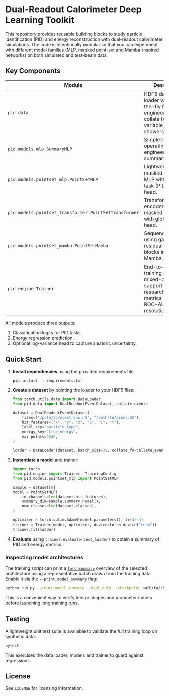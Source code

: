 # Dual-Readout Calorimeter Deep Learning Toolkit

This repository provides reusable building blocks to study particle
identification (PID) and energy reconstruction with dual-readout
calorimeter simulations.  The code is intentionally modular so that you
can experiment with different model families (MLP, masked point-set and
Mamba-inspired networks) on both simulated and test-beam data.

## Key Components

| Module | Description |
| --- | --- |
| `pid.data` | HDF5 dataset loader with on-the-fly feature engineering and collate function for variable-length showers. |
| `pid.models.mlp.SummaryMLP` | Simple baseline operating on engineered S/C summary statistics. |
| `pid.models.pointset_mlp.PointSetMLP` | Lightweight masked point-set MLP with multi-task (PID + energy) head. |
| `pid.models.pointset_transformer.PointSetTransformer` | Transformer encoder for masked point sets with global pooling head. |
| `pid.models.pointset_mamba.PointSetMamba` | Sequence model using gated residual mixing blocks inspired by Mamba. |
| `pid.engine.Trainer` | End-to-end training loop with mixed-precision support and research-grade metrics (accuracy, ROC-AUC, energy resolution/linearity). |

All models produce three outputs:

1. Classification logits for PID tasks.
2. Energy regression prediction.
3. Optional log-variance head to capture aleatoric uncertainty.

## Quick Start

1. **Install dependencies** using the provided requirements file:

   ```bash
   pip install -r requirements.txt
   ```
2. **Create a dataset** by pointing the loader to your HDF5 files:

   ```python
   from torch.utils.data import DataLoader
   from pid.data import DualReadoutEventDataset, collate_events

   dataset = DualReadoutEventDataset(
       files=["/path/to/electrons.h5", "/path/to/pions.h5"],
       hit_features=("x", "y", "z", "S", "C", "t"),
       label_key="particle_type",
       energy_key="true_energy",
       max_points=2048,
   )

   loader = DataLoader(dataset, batch_size=32, collate_fn=collate_events, shuffle=True)
   ```

3. **Instantiate a model** and trainer:

   ```python
   import torch
   from pid.engine import Trainer, TrainingConfig
   from pid.models.pointset_mlp import PointSetMLP

   sample = dataset[0]
   model = PointSetMLP(
       in_channels=len(dataset.hit_features),
       summary_dim=sample.summary.numel(),
       num_classes=len(dataset.classes),
   )

   optimizer = torch.optim.AdamW(model.parameters(), lr=3e-4)
   trainer = Trainer(model, optimizer, device=torch.device("cuda"))
   trainer.fit(loader)
   ```

4. **Evaluate** using `trainer.evaluate(test_loader)` to obtain a summary
   of PID and energy metrics.

### Inspecting model architectures

The training script can print a [`torchsummary`](https://github.com/sksq96/pytorch-summary)
overview of the selected architecture using a representative batch drawn
from the training data. Enable it via the `--print_model_summary` flag:

```bash
python run.py --print_model_summary --eval_only --checkpoint path/to/checkpoint.pt
```

This is a convenient way to verify tensor shapes and parameter counts
before launching long training runs.

## Testing

A lightweight unit test suite is available to validate the full training
loop on synthetic data:

```bash
pytest
```

This exercises the data loader, models and trainer to guard against
regressions.

## License

See `LICENSE` for licensing information.
